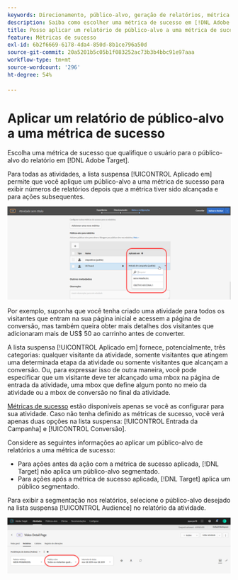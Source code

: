```yaml
---
keywords: Direcionamento, público-alvo, geração de relatórios, métrica de sucesso
description: Saiba como escolher uma métrica de sucesso em [!DNL Adobe Target] que qualifique o usuário para o público-alvo do relatório.
title: Posso aplicar um relatório de público-alvo a uma métrica de sucesso?
feature: Métricas de sucesso
exl-id: 6b2f6669-6178-4da4-850d-8b1ce796a50d
source-git-commit: 20a5201b5c05b1f083252ac73b3b4bbc91e97aaa
workflow-type: tm+mt
source-wordcount: '296'
ht-degree: 54%

---
```


# Aplicar um relatório de público-alvo a uma métrica de sucesso

Escolha uma métrica de sucesso que qualifique o usuário para o público-alvo do relatório em [!DNL Adobe Target].

Para todas as atividades, a lista suspensa [!UICONTROL Aplicado em] permite que você aplique um público-alvo a uma métrica de sucesso para exibir números de relatórios depois que a métrica tiver sido alcançada e para ações subsequentes.

![](assets/success_metric.png)

Por exemplo, suponha que você tenha criado uma atividade para todos os visitantes que entram na sua página inicial e acessem a página de conversão, mas também queira obter mais detalhes dos visitantes que adicionaram mais de US$ 50 ao carrinho antes de converter.

A lista suspensa [!UICONTROL Aplicado em] fornece, potencialmente, três categorias: qualquer visitante da atividade, somente visitantes que atingem uma determinada etapa da atividade ou somente visitantes que alcançam a conversão. Ou, para expressar isso de outra maneira, você pode especificar que um visitante deve ter alcançado uma mbox na página de entrada da atividade, uma mbox que define algum ponto no meio da atividade ou a mbox de conversão no final da atividade.

[Métricas de sucesso](/help/c-activities/r-success-metrics/success-metrics.md#reference_D011575C85DA48E989A244593D9B9924) estão disponíveis apenas se você as configurar para sua atividade. Caso não tenha definido as métricas de sucesso, você verá apenas duas opções na lista suspensa: [!UICONTROL Entrada da Campanha] e [!UICONTROL Conversão].

Considere as seguintes informações ao aplicar um público-alvo de relatórios a uma métrica de sucesso:

* Para ações antes da ação com a métrica de sucesso aplicada, [!DNL Target] não aplica um público-alvo segmentado.
* Para ações após a métrica de sucesso aplicada, [!DNL Target] aplica um público segmentado.

Para exibir a segmentação nos relatórios, selecione o público-alvo desejado na lista suspensa [!UICONTROL Audience] no relatório da atividade.

![](assets/reporting_audience_dropdown.png)
